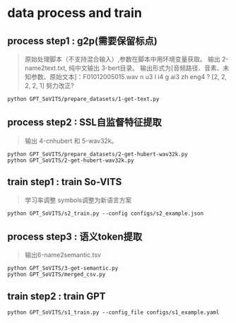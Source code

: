 
# data process and train

## process step1 : g2p(需要保留标点)
> 原始处理脚本（不支持混合输入）,参数在脚本中用环境变量获取。
> 输出 2-name2text.txt, 纯中文输出 3-bert目录。
> 输出形式为[音频路径、音素、未知参数、原始文本]：F01012005015.wav  n u3 l i4 g ai3 zh eng4 ?   [2, 2, 2, 2, 1] 努力改正?
```
python GPT_SoVITS/prepare_datasets/1-get-text.py
```

## process step2 : SSL自监督特征提取
> 输出 4-cnhubert 和 5-wav32k。

```
python GPT_SoVITS/prepare_datasets/2-get-hubert-wav32k.py
python GPT_SoVITS/2-get-hubert-wav32k.py
```



## train step1 : train So-VITS
> 学习率调整
> symbols调整为新语言方案
```
python GPT_SoVITS/s2_train.py --config configs/s2_example.json
```
## process step3 : 语义token提取 
> 输出6-name2semantic.tsv

```
python GPT_SoVITS/3-get-semantic.py
python GPT_SoVITS/merged_csv.py
```

## train step2 : train GPT
```
python GPT_SoVITS/s1_train.py --config_file configs/s1_example.yaml

```


